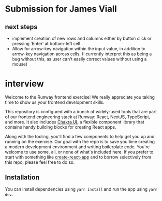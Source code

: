 # Submission for James Viall

## next steps
* implement creation of new rows and columns either by button click or pressing 'Enter' at bottom-left cell
* Allow for arrow-key navigation within the input value, in addition to arrow-key navigation across cells. (I currently interpret this as being a bug without this, as user can't easily correct values without using a mouse)

# interview

Welcome to the Runway frontend exercise! We really appreciate you taking time to show us your
frontend development skills.

This repository is configured with a bunch of widely-used tools that are part of our
frontend engineering stack at Runway: React, NextJS, TypeScript, and more. It also includes
[Chakra UI](https://chakra-ui.com/docs/getting-started), a flexible component library that contains
handy building blocks for creating React apps.

Along with the tooling, you'll find a few components to help get you up and running on the
exercise. Our goal with the repo is to save you time creating a modern development
environment and writing boilerplate code. You're welcome to use some,
all, or none of what's included here. If you prefer to start with something like
[create-react-app](https://github.com/facebook/create-react-app) and to
borrow selectively from this repo, please feel free to do so.

## Installation

You can install dependencies using `yarn install` and run the app using `yarn dev`.
